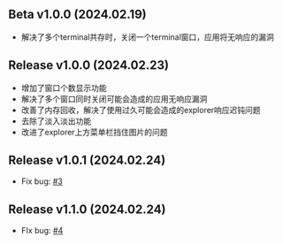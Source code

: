 ## Beta v1.0.0 (2024.02.19)

- 解决了多个terminal共存时，关闭一个terminal窗口，应用将无响应的漏洞

## Release v1.0.0 (2024.02.23)

- 增加了窗口个数显示功能
- 解决了多个窗口同时关闭可能会造成的应用无响应漏洞
- 改善了内存回收，解决了使用过久可能会造成的explorer响应迟钝问题
- 去除了淡入淡出功能
- 改进了explorer上方菜单栏挡住图片的问题

## Release v1.0.1 (2024.02.24)

- Fix bug: [#3](https://github.com/wang606/Wmask/issues/3)

## Release v1.1.0 (2024.02.24)

- FIx bug: [#4](https://github.com/wang606/Wmask/issues/4)

